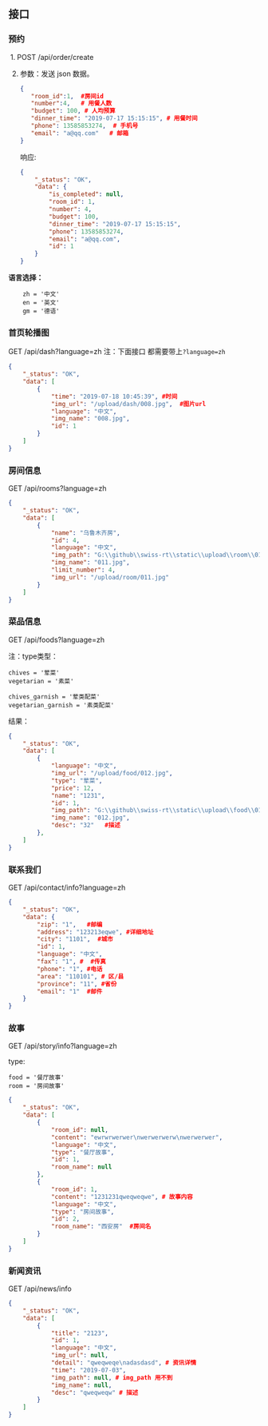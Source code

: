 ## 接口



### 预约

​	1. POST    /api/order/create

  2. 参数：发送 json 数据。

     ```json
     {
     	"room_id":1,  #房间id
     	"number":4,   # 用餐人数
     	"budget": 100, # 人均预算
     	"dinner_time": "2019-07-17 15:15:15", # 用餐时间
     	"phone": 13585853274,  # 手机号
     	"email": "a@qq.com"   # 邮箱
     }
     ```

     响应:

     ```json
     {
         "_status": "OK",
         "data": {
             "is_completed": null,
             "room_id": 1,
             "number": 4,
             "budget": 100,
             "dinner_time": "2019-07-17 15:15:15",
             "phone": 13585853274,
             "email": "a@qq.com",
             "id": 1
         }
     }
     ```

     



**语言选择：** 

```
    zh = '中文'
    en = '英文'
    gm = '德语'
```



### 首页轮播图

GET  /api/dash?language=zh   注：下面接口 都需要带上`?language=zh`

```json
{
    "_status": "OK",
    "data": [
        {
            "time": "2019-07-18 10:45:39", #时间
            "img_url": "/upload/dash/008.jpg",  #图片url
            "language": "中文",
            "img_name": "008.jpg", 
            "id": 1
        }
    ]
}
```



### 房间信息

GET   /api/rooms?language=zh

```json
{
    "_status": "OK",
    "data": [
        {
            "name": "乌鲁木齐房", 
            "id": 4,
            "language": "中文",
            "img_path": "G:\\github\\swiss-rt\\static\\upload\\room\\011.jpg",
            "img_name": "011.jpg",
            "limit_number": 4,
            "img_url": "/upload/room/011.jpg"
        }
    ]
}
```



### 菜品信息

GET   /api/foods?language=zh

注：type类型：

```
chives = '荤菜'
vegetarian = '素菜'

chives_garnish = '荤类配菜'
vegetarian_garnish = '素类配菜'
```

结果：

```json
{
    "_status": "OK",
    "data": [
        {
            "language": "中文",
            "img_url": "/upload/food/012.jpg",
            "type": "荤菜",
            "price": 12,
            "name": "1231",
            "id": 1,
            "img_path": "G:\\github\\swiss-rt\\static\\upload\\food\\012.jpg",
            "img_name": "012.jpg",
            "desc": "32"   #描述
        },
    ]
}
```



### 联系我们

GET /api/contact/info?language=zh

```json
{
    "_status": "OK",
    "data": {
        "zip": "1",   #邮编
        "address": "123213eqwe", #详细地址
        "city": "1101",  #城市
        "id": 1, 
        "language": "中文",
        "fax": "1", #  #传真
        "phone": "1", #电话
        "area": "110101", # 区/县
        "province": "11", #省份
        "email": "1"  #邮件
    }
}
```



### 故事

GET   /api/story/info?language=zh

type: 

```
food = '餐厅故事'
room = '房间故事'
```

```json
{
    "_status": "OK",
    "data": [
        {
            "room_id": null,
            "content": "ewrwrwerwer\nwerwerwerw\nwerwerwer",
            "language": "中文",
            "type": "餐厅故事",
            "id": 1,
            "room_name": null
        },
        {
            "room_id": 1,
            "content": "1231231qweqweqwe", # 故事内容
            "language": "中文",
            "type": "房间故事",
            "id": 2,
            "room_name": "西安房"  #房间名
        }
    ]
}
```





### 新闻资讯

GET /api/news/info

```json
{
    "_status": "OK",
    "data": [
        {
            "title": "2123",
            "id": 1,
            "language": "中文",
            "img_url": null,
            "detail": "qweqweqe\nadasdasd", # 资讯详情
            "time": "2019-07-03",
            "img_path": null, # img_path 用不到
            "img_name": null,
            "desc": "qweqweqw" # 描述
        }
    ]
}
```

